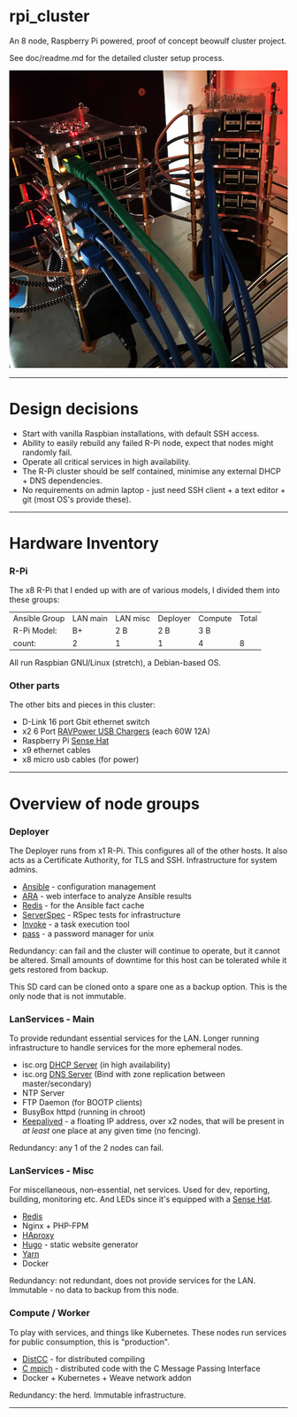 # rpi_cluster

An 8 node, Raspberry Pi powered, proof of concept beowulf cluster project.

See doc/readme.md for the detailed cluster setup process.

<p align="center">
  <img width="515" height="538" src="https://github.com/craig-m/rpi_cluster/raw/master/doc/pictures/pi_towers1.jpg">
</p>

---

# Design decisions

* Start with vanilla Raspbian installations, with default SSH access.
* Ability to easily rebuild any failed R-Pi node, expect that nodes might randomly fail.
* Operate all critical services in high availability.
* The R-Pi cluster should be self contained, minimise any external DHCP + DNS dependencies.
* No requirements on admin laptop - just need SSH client + a text editor + git (most OS's provide these).


---


# Hardware Inventory

### R-Pi

The x8 R-Pi that I ended up with are of various models, I divided them into these groups:

<table>
<tbody>
<tr>
  <td>Ansible Group</td>
  <td>LAN main</td>
  <td>LAN misc</td>
  <td>Deployer</td>
  <td>Compute</td>
  <td>Total</td>
</tr>
<tr>
  <td>R-Pi Model:</td>
  <td>B+</td>
  <td>2 B</td>
  <td>2 B</td>
  <td>3 B</td>
  <td>&nbsp;</td>
</tr>
<tr>
  <td>count:</td>
  <td>2</td>
  <td>1</td>
  <td>1</td>
  <td>4</td>
  <td>8</td>
</tr>
</tbody>
</table>

All run Raspbian GNU/Linux (stretch), a Debian-based OS.

### Other parts

The other bits and pieces in this cluster:

* D-Link 16 port Gbit ethernet switch
* x2 6 Port [RAVPower USB Chargers](https://www.ravpower.com/6-port-usb-wall-charger-black-.html) (each 60W 12A) 
* Raspberry Pi [Sense Hat](https://www.raspberrypi.org/products/sense-hat/)
* x9 ethernet cables
* x8 micro usb cables (for power)


---


# Overview of node groups


### Deployer

The Deployer runs from x1 R-Pi. This configures all of the other hosts. It also acts as a Certificate Authority, for TLS and SSH. Infrastructure for system admins.

* [Ansible](https://www.ansible.com/) - configuration management
* [ARA](https://ara.readthedocs.io/en/stable/) - web interface to analyze Ansible results
* [Redis](https://redis.io/) - for the Ansible fact cache
* [ServerSpec](http://serverspec.org/) - RSpec tests for infrastructure
* [Invoke](http://www.pyinvoke.org/) - a task execution tool
* [pass](https://www.passwordstore.org/) -  a password manager for unix


Redundancy: can fail and the cluster will continue to operate, but it cannot be altered. Small amounts of downtime for this host can be tolerated while it gets restored from backup.

This SD card can be cloned onto a spare one as a backup option. This is the only node that is not immutable.


### LanServices - Main

To provide redundant essential services for the LAN. Longer running infrastructure to handle services for the more ephemeral nodes.

* isc.org [DHCP Server](https://www.isc.org/downloads/dhcp/) (in high availability)
* isc.org [DNS Server](https://www.isc.org/downloads/bind/) (Bind with zone replication between master/secondary)
* NTP Server
* FTP Daemon (for BOOTP clients)
* BusyBox httpd (running in chroot)
* [Keepalived](https://github.com/acassen/keepalived) - a floating IP address, over x2 nodes, that will be present in *at least* one place at any given time (no fencing).

Redundancy: any 1 of the 2 nodes can fail.


### LanServices - Misc

For miscellaneous, non-essential, net services. Used for dev, reporting, building, monitoring etc. And LEDs since it's equipped with a [Sense Hat](https://www.raspberrypi.org/products/sense-hat/).

* [Redis](https://redis.io/)
* Nginx + PHP-FPM
* [HAproxy](https://www.haproxy.org/)
* [Hugo](https://github.com/gohugoio/hugo) - static website generator
* [Yarn](https://github.com/yarnpkg/yarn/)
* Docker

Redundancy: not redundant, does not provide services for the LAN. Immutable - no data to backup from this node.


### Compute / Worker

To play with services, and things like Kubernetes. These nodes run services for public consumption, this is "production".

* [DistCC](https://github.com/distcc/distcc) - for distributed compiling
* [C mpich](https://www.mpich.org/) - distributed code with the C Message Passing Interface
* Docker + Kubernetes + Weave network addon

Redundancy: the herd. Immutable infrastructure.

---
